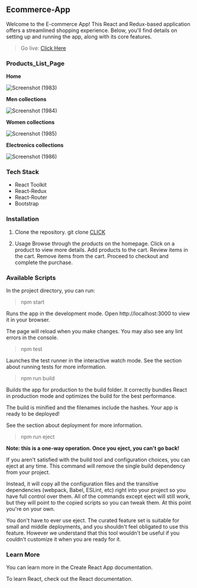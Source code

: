 ## Ecommerce-App
Welcome to the E-commerce App! This React and Redux-based application offers a streamlined shopping experience. Below, you'll find details on setting up and running the app, along with its core features.


> Go live: [Click Here](https://ecommerce-app-react-7xvq.onrender.com/)



### Products_List_Page

**Home**


![Screenshot (1983)](https://github.com/raghabendra-dash/Ecommerce_App/assets/147539313/6e905207-b436-4122-80ba-fcaba4d2eccd)







**Men collections**


![Screenshot (1984)](https://github.com/raghabendra-dash/Ecommerce_App/assets/147539313/9a2ca683-0e7a-4eda-a665-aa7875000ce9)






**Women collections**


  ![Screenshot (1985)](https://github.com/raghabendra-dash/Ecommerce_App/assets/147539313/8fa7fb2a-7034-4ae9-b5f8-ea4f0c96801e)






**Electronics collections**


![Screenshot (1986)](https://github.com/raghabendra-dash/Ecommerce_App/assets/147539313/5d0ef8f9-4ee6-4165-a754-ec02d6413511)









### Tech Stack

- React Toolkit
- React-Redux
- React-Router
- Bootstrap
 


### Installation

1. Clone the repository.
      git clone [CLICK](https://github.com/raghabendra-dash/Ecommerce_App.git)

2. Usage Browse through the products on the homepage. Click on a product to view more details. Add   products to the cart. Review items in the cart. Remove items from the cart. Proceed to checkout and complete the purchase.


### Available Scripts

In the project directory, you can run:

> npm start

Runs the app in the development mode.
Open http://localhost:3000 to view it in your browser.

The page will reload when you make changes.
You may also see any lint errors in the console.

> npm test

Launches the test runner in the interactive watch mode.
See the section about running tests for more information.

> npm run build

Builds the app for production to the build folder.
It correctly bundles React in production mode and optimizes the build for the best performance.

The build is minified and the filenames include the hashes.
Your app is ready to be deployed!

See the section about deployment for more information.

> npm run eject


**Note: this is a one-way operation. Once you eject, you can't go back!**

If you aren't satisfied with the build tool and configuration choices, you can eject at any time. This command will remove the single build dependency from your project.

Instead, it will copy all the configuration files and the transitive dependencies (webpack, Babel, ESLint, etc) right into your project so you have full control over them. All of the commands except eject will still work, but they will point to the copied scripts so you can tweak them. At this point you're on your own.

You don't have to ever use eject. The curated feature set is suitable for small and middle deployments, and you shouldn't feel obligated to use this feature. However we understand that this tool wouldn't be useful if you couldn't customize it when you are ready for it.


### Learn More

You can learn more in the Create React App documentation.

To learn React, check out the React documentation.

